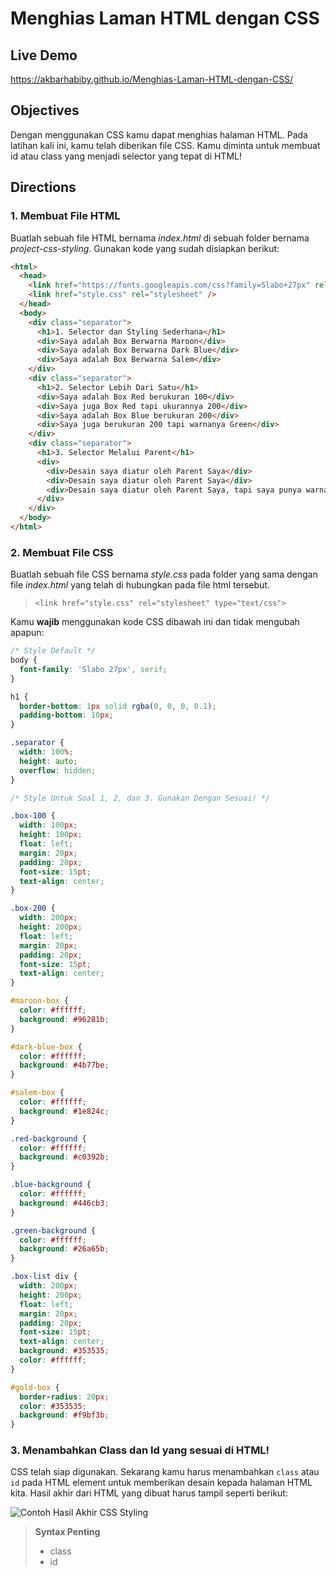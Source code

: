 # Menghias Laman HTML dengan CSS

## Live Demo

https://akbarhabiby.github.io/Menghias-Laman-HTML-dengan-CSS/

## Objectives

Dengan menggunakan CSS kamu dapat menghias halaman HTML. Pada latihan kali ini, kamu telah diberikan file CSS. Kamu diminta untuk membuat id atau class yang menjadi selector yang tepat di HTML!

## Directions

### 1. Membuat File HTML

Buatlah sebuah file HTML bernama _index.html_ di sebuah folder bernama _project-css-styling_.
Gunakan kode yang sudah disiapkan berikut:

```html
<html>
  <head>
    <link href="https://fonts.googleapis.com/css?family=Slabo+27px" rel="stylesheet" />
    <link href="style.css" rel="stylesheet" />
  </head>
  <body>
    <div class="separator">
      <h1>1. Selector dan Styling Sederhana</h1>
      <div>Saya adalah Box Berwarna Maroon</div>
      <div>Saya adalah Box Berwarna Dark Blue</div>
      <div>Saya adalah Box Berwarna Salem</div>
    </div>
    <div class="separator">
      <h1>2. Selector Lebih Dari Satu</h1>
      <div>Saya adalah Box Red berukuran 100</div>
      <div>Saya juga Box Red tapi ukurannya 200</div>
      <div>Saya adalah Box Blue berukuran 200</div>
      <div>Saya juga berukuran 200 tapi warnanya Green</div>
    </div>
    <div class="separator">
      <h1>3. Selector Melalui Parent</h1>
      <div>
        <div>Desain saya diatur oleh Parent Saya</div>
        <div>Desain saya diatur oleh Parent Saya</div>
        <div>Desain saya diatur oleh Parent Saya, tapi saya punya warna khusus, yaitu Gold!</div>
      </div>
    </div>
  </body>
</html>
```

### 2. Membuat File CSS

Buatlah sebuah file CSS bernama _style.css_ pada folder yang sama dengan file _index.html_ yang telah di hubungkan pada file html tersebut.

> `<link href="style.css" rel="stylesheet" type="text/css">`

Kamu **wajib** menggunakan kode CSS dibawah ini dan tidak mengubah apapun:

```css
/* Style Default */
body {
  font-family: 'Slabo 27px', serif;
}

h1 {
  border-bottom: 1px solid rgba(0, 0, 0, 0.1);
  padding-bottom: 10px;
}

.separator {
  width: 100%;
  height: auto;
  overflow: hidden;
}

/* Style Untuk Soal 1, 2, dan 3. Gunakan Dengan Sesuai! */

.box-100 {
  width: 100px;
  height: 100px;
  float: left;
  margin: 20px;
  padding: 20px;
  font-size: 15pt;
  text-align: center;
}

.box-200 {
  width: 200px;
  height: 200px;
  float: left;
  margin: 20px;
  padding: 20px;
  font-size: 15pt;
  text-align: center;
}

#maroon-box {
  color: #ffffff;
  background: #96281b;
}

#dark-blue-box {
  color: #ffffff;
  background: #4b77be;
}

#salem-box {
  color: #ffffff;
  background: #1e824c;
}

.red-background {
  color: #ffffff;
  background: #c0392b;
}

.blue-background {
  color: #ffffff;
  background: #446cb3;
}

.green-background {
  color: #ffffff;
  background: #26a65b;
}

.box-list div {
  width: 200px;
  height: 200px;
  float: left;
  margin: 20px;
  padding: 20px;
  font-size: 15pt;
  text-align: center;
  background: #353535;
  color: #ffffff;
}

#gold-box {
  border-radius: 20px;
  color: #353535;
  background: #f9bf3b;
}
```

### 3. Menambahkan Class dan Id yang sesuai di HTML!

CSS telah siap digunakan. Sekarang kamu harus menambahkan `class` atau `id` pada HTML element untuk memberikan desain kepada halaman HTML kita. Hasil akhir dari HTML yang dibuat harus tampil seperti berikut:

![Contoh Hasil Akhir CSS Styling](http://newprep.hacktiv8.s3-website-ap-southeast-1.amazonaws.com/contoh-css-styling.gif)

<!-- ### 4. Pengumpulan

Upload tugas project dalam bentuk zip dari folder *project-css-styling*! **Perhatian** Hanya gunakan zip, jangan upload file isi nya satu per satu ataupun dengan rar, 7z, ataupun kompresi lainnya.
 -->

> **Syntax Penting**
>
> - class
> - id
